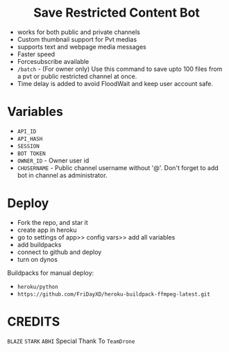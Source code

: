 <h1 align="center">
  <b>Save Restricted Content Bot</b>
</h1> 

- works for both public and private channels
- Custom thumbnail support for Pvt medias
- supports text and webpage media messages
- Faster speed
- Forcesubscribe available 
- `/batch` - (For owner only) Use this command to save upto 100 files from a pvt or public restricted channel at once.
- Time delay is added to avoid FloodWait and keep user account safe. 

# Variables

- `API_ID`
- `API_HASH`
- `SESSION`
- `BOT TOKEN` 
- `OWNER_ID` - Owner user id
- `CHUSERNAME` - Public channel username without '@'. Don't forget to add bot in channel as administrator. 

# Deploy
  
- Fork the repo, and star it
- create app in heroku
- go to settings of app>> config vars>> add all variables
- add buildpacks
- connect to github and deploy
- turn on dynos
  
Buildpacks for manual deploy:

- `heroku/python`
- `https://github.com/FriDayXD/heroku-buildpack-ffmpeg-latest.git`

# CREDITS
`BLAZE` 
`STARK`
`ABHI`
Special Thank To `TeamDrone`
